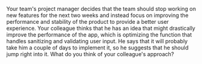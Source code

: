 Your team's project manager decides that the team should stop working on new features for the next two weeks
and instead focus on improving the performance and stability of the product to provide a better user experience.
Your colleague thinks that he has an idea that might drastically improve the performance of the app, which is optimizing
the function that handles sanitizing and validating user input. He says that it will probably take him a couple of days
to implement it, so he suggests that he should jump right into it. What do you think of your colleague's approach?